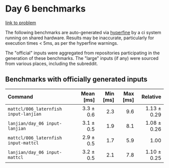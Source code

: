 # Day 6 benchmarks

[link to problem](http://adventofcode.com/2021/day/6)

The following benchmarks are auto-generated via [hyperfine](https://github.com/sharkdp/hyperfine) by a ci system running on shared hardware. Results may be inaccurate, particularly for execution times < 5ms, as per the hyperfine warnings.

The "official" inputs were aggregated from repositories participating in the generation of these benchmarks. The "large" inputs (if any) were sourced from various places, including the subreddit.

## Benchmarks with officially generated inputs
| Command | Mean [ms] | Min [ms] | Max [ms] | Relative |
|:---|---:|---:|---:|---:|
| `mattcl/006_laternfish input-lanjian` | 3.3 ± 0.6 | 2.3 | 9.6 | 1.13 ± 0.29 |
| `lanjian/day_06 input-lanjian` | 3.1 ± 0.5 | 1.9 | 8.1 | 1.08 ± 0.26 |
| `mattcl/006_laternfish input-mattcl` | 2.9 ± 0.5 | 1.7 | 5.9 | 1.00 |
| `lanjian/day_06 input-mattcl` | 3.2 ± 0.5 | 2.1 | 7.8 | 1.10 ± 0.25 |
